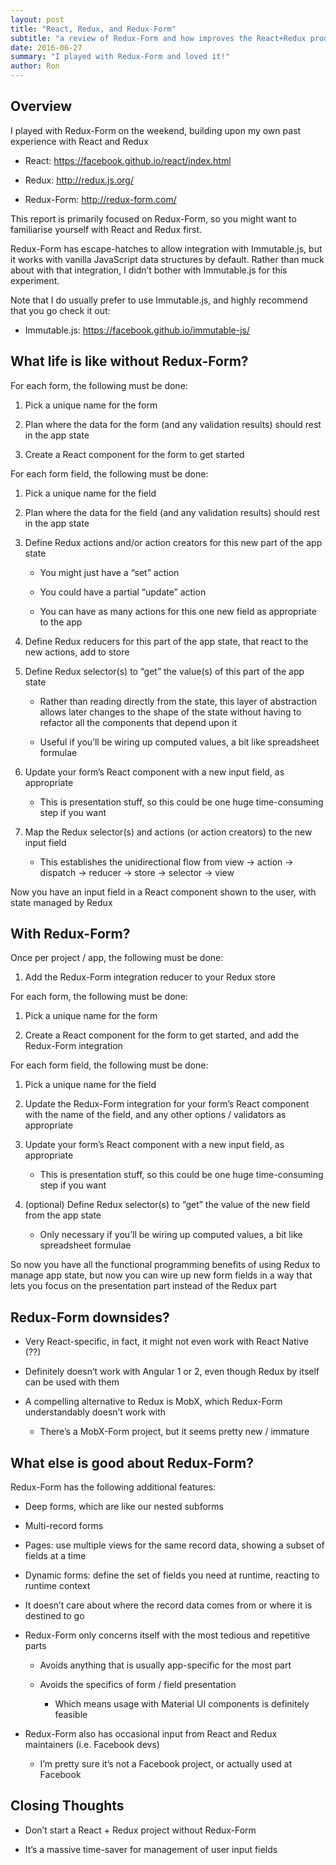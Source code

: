 ```yaml
---
layout: post
title: "React, Redux, and Redux-Form"
subtitle: "a review of Redux-Form and how improves the React+Redux productivity"
date: 2016-06-27
summary: "I played with Redux-Form and loved it!"
author: Ron
---
```


## Overview

I played with Redux-Form on the weekend, building upon my own past experience with React and Redux

- React: https://facebook.github.io/react/index.html

- Redux: http://redux.js.org/

- Redux-Form: http://redux-form.com/

This report is primarily focused on Redux-Form, so you might want to familiarise yourself with React and Redux first.

Redux-Form has escape-hatches to allow integration with Immutable.js, but it works with vanilla JavaScript data structures by default. Rather than muck about with that integration, I didn’t bother with Immutable.js for this experiment.

Note that I do usually prefer to use Immutable.js, and highly recommend that you go check it out:

- Immutable.js: https://facebook.github.io/immutable-js/


## What life is like without Redux-Form?

For each form, the following must be done:

1. Pick a unique name for the form

2. Plan where the data for the form (and any validation results) should rest in the app state

3. Create a React component for the form to get started

For each form field, the following must be done:

1. Pick a unique name for the field

2. Plan where the data for the field (and any validation results) should rest in the app state

3. Define Redux actions and/or action creators for this new part of the app state

    - You might just have a “set” action

    - You could have a partial “update” action

    - You can have as many actions for this one new field as appropriate to the app

4. Define Redux reducers for this part of the app state, that react to the new actions, add to store

5. Define Redux selector(s) to “get” the value(s) of this part of the app state

    - Rather than reading directly from the state, this layer of abstraction allows later changes to the shape of the state without having to refactor all the components that depend upon it

    - Useful if you’ll be wiring up computed values, a bit like spreadsheet formulae

6. Update your form’s React component with a new input field, as appropriate

    - This is presentation stuff, so this could be one huge time-consuming step if you want

7. Map the Redux selector(s) and actions (or action creators) to the new input field

    - This establishes the unidirectional flow from view -> action -> dispatch -> reducer -> store -> selector -> view

Now you have an input field in a React component shown to the user, with state managed by Redux


## With Redux-Form?

Once per project / app, the following must be done:

1. Add the Redux-Form integration reducer to your Redux store

For each form, the following must be done:

1. Pick a unique name for the form

2. Create a React component for the form to get started, and add the Redux-Form integration

For each form field, the following must be done:

1. Pick a unique name for the field

2. Update the Redux-Form integration for your form’s React component with the name of the field, and any other options / validators as appropriate

3. Update your form’s React component with a new input field, as appropriate

    - This is presentation stuff, so this could be one huge time-consuming step if you want

4. (optional) Define Redux selector(s) to “get” the value of the new field from the app state

    - Only necessary if you’ll be wiring up computed values, a bit like spreadsheet formulae

So now you have all the functional programming benefits of using Redux to manage app state, but now you can wire up new form fields in a way that lets you focus on the presentation part instead of the Redux part


## Redux-Form downsides?

- Very React-specific, in fact, it might not even work with React Native (??)

- Definitely doesn’t work with Angular 1 or 2, even though Redux by itself can be used with them

- A compelling alternative to Redux is MobX, which Redux-Form understandably doesn’t work with

    - There’s a MobX-Form project, but it seems pretty new / immature


## What else is good about Redux-Form?

Redux-Form has the following additional features:

- Deep forms, which are like our nested subforms

- Multi-record forms

- Pages: use multiple views for the same record data, showing a subset of fields at a time

- Dynamic forms: define the set of fields you need at runtime, reacting to runtime context

- It doesn’t care about where the record data comes from or where it is destined to go

- Redux-Form only concerns itself with the most tedious and repetitive parts

    - Avoids anything that is usually app-specific for the most part

    - Avoids the specifics of form / field presentation

        - Which means usage with Material UI components is definitely feasible

- Redux-Form also has occasional input from React and Redux maintainers (i.e. Facebook devs)

    - I’m pretty sure it’s not a Facebook project, or actually used at Facebook


## Closing Thoughts

- Don’t start a React + Redux project without Redux-Form

- It’s a massive time-saver for management of user input fields
